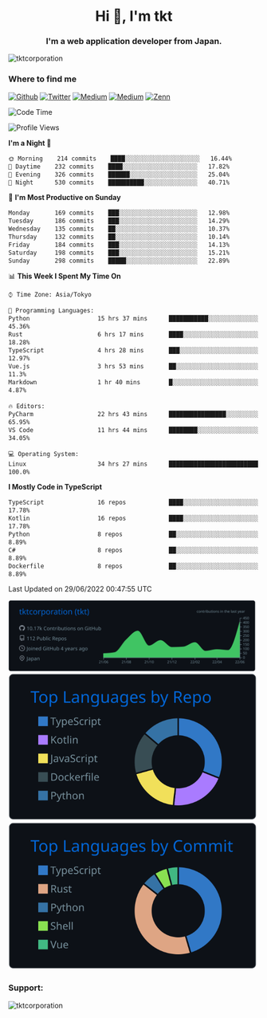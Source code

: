 <h1 align="center">Hi 👋, I'm tkt</h1>
<h3 align="center">I'm a web application developer from Japan.</h3>

<p align="left"> <img src="https://komarev.com/ghpvc/?username=tktcorporation&label=Profile%20views&color=0e75b6&style=flat" alt="tktcorporation" /> </p>

<h3>Where to find me</h3>
<p>
<a href="https://github.com/tktcorporation" target="_blank"><img alt="Github" src="https://img.shields.io/badge/GitHub-%2312100E.svg?&style=for-the-badge&logo=Github&logoColor=white" /></a>
<a href="https://twitter.com/tktcorporation" target="_blank"><img alt="Twitter" src="https://img.shields.io/badge/twitter-%231DA1F2.svg?&style=for-the-badge&logo=twitter&logoColor=white" /></a>
<a href="https://www.linkedin.com/in/tktcorporation" target="_blank"><img alt="Medium" src="https://img.shields.io/badge/linkdin-0a66c2.svg?&style=for-the-badge&logo=linkedin&logoColor=white" /></a>
<a href="https://qiita.com/tktcorporation" target="_blank"><img alt="Medium" src="https://img.shields.io/badge/qiita-55C500.svg?&style=for-the-badge&logo=qiita&logoColor=white" /></a>
<a href="https://zenn.dev/tktcorporation" target="_blank"><img alt="Zenn" src="https://img.shields.io/badge/Zenn-3EA8FF.svg?&style=for-the-badge&logo=Zenn&logoColor=white" /></a>
</p>
  
<!--START_SECTION:waka-->
![Code Time](http://img.shields.io/badge/Code%20Time-364%20hrs%2033%20mins-blue)

![Profile Views](http://img.shields.io/badge/Profile%20Views-2-blue)

**I'm a Night 🦉** 

```text
🌞 Morning    214 commits    ████░░░░░░░░░░░░░░░░░░░░░   16.44% 
🌆 Daytime    232 commits    ████░░░░░░░░░░░░░░░░░░░░░   17.82% 
🌃 Evening    326 commits    ██████░░░░░░░░░░░░░░░░░░░   25.04% 
🌙 Night      530 commits    ██████████░░░░░░░░░░░░░░░   40.71%

```
📅 **I'm Most Productive on Sunday** 

```text
Monday       169 commits    ███░░░░░░░░░░░░░░░░░░░░░░   12.98% 
Tuesday      186 commits    ███░░░░░░░░░░░░░░░░░░░░░░   14.29% 
Wednesday    135 commits    ██░░░░░░░░░░░░░░░░░░░░░░░   10.37% 
Thursday     132 commits    ██░░░░░░░░░░░░░░░░░░░░░░░   10.14% 
Friday       184 commits    ███░░░░░░░░░░░░░░░░░░░░░░   14.13% 
Saturday     198 commits    ███░░░░░░░░░░░░░░░░░░░░░░   15.21% 
Sunday       298 commits    █████░░░░░░░░░░░░░░░░░░░░   22.89%

```


📊 **This Week I Spent My Time On** 

```text
⌚︎ Time Zone: Asia/Tokyo

💬 Programming Languages: 
Python                   15 hrs 37 mins      ███████████░░░░░░░░░░░░░░   45.36% 
Rust                     6 hrs 17 mins       ████░░░░░░░░░░░░░░░░░░░░░   18.28% 
TypeScript               4 hrs 28 mins       ███░░░░░░░░░░░░░░░░░░░░░░   12.97% 
Vue.js                   3 hrs 53 mins       ██░░░░░░░░░░░░░░░░░░░░░░░   11.3% 
Markdown                 1 hr 40 mins        █░░░░░░░░░░░░░░░░░░░░░░░░   4.87%

🔥 Editors: 
PyCharm                  22 hrs 43 mins      ████████████████░░░░░░░░░   65.95% 
VS Code                  11 hrs 44 mins      ████████░░░░░░░░░░░░░░░░░   34.05%

💻 Operating System: 
Linux                    34 hrs 27 mins      █████████████████████████   100.0%

```

**I Mostly Code in TypeScript** 

```text
TypeScript               16 repos            ████░░░░░░░░░░░░░░░░░░░░░   17.78% 
Kotlin                   16 repos            ████░░░░░░░░░░░░░░░░░░░░░   17.78% 
Python                   8 repos             ██░░░░░░░░░░░░░░░░░░░░░░░   8.89% 
C#                       8 repos             ██░░░░░░░░░░░░░░░░░░░░░░░   8.89% 
Dockerfile               8 repos             ██░░░░░░░░░░░░░░░░░░░░░░░   8.89%

```



 Last Updated on 29/06/2022 00:47:55 UTC
<!--END_SECTION:waka-->

[![](https://raw.githubusercontent.com/tktcorporation/tktcorporation/master/profile-summary-card-output/github_dark/0-profile-details.svg)](https://github.com/vn7n24fzkq/github-profile-summary-cards)
[![](https://raw.githubusercontent.com/tktcorporation/tktcorporation/master/profile-summary-card-output/github_dark/1-repos-per-language.svg)](https://github.com/vn7n24fzkq/github-profile-summary-cards) [![](https://raw.githubusercontent.com/tktcorporation/tktcorporation/master/profile-summary-card-output/github_dark/2-most-commit-language.svg)](https://github.com/vn7n24fzkq/github-profile-summary-cards)

<h3 align="left">Support:</h3>
<p><a href="https://www.buymeacoffee.com/tktcorporation"> <img align="left" src="https://cdn.buymeacoffee.com/buttons/v2/default-yellow.png" height="50" width="210" alt="tktcorporation" /></a></p><br><br>
